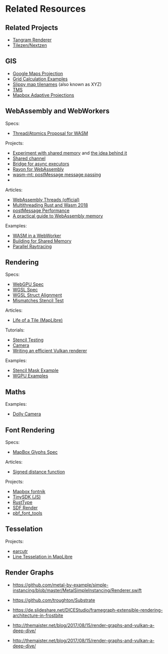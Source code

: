 # Related Resources

## Related Projects

* [Tangram Renderer](https://github.com/tangrams/tangram/)
* [Tilezen/Nextzen](https://www.nextzen.org/)

## GIS
* [Google Maps Projection](https://www.maptiler.com/google-maps-coordinates-tile-bounds-projection)
* [Grid Calculation Examples](https://gist.github.com/maptiler/fddb5ce33ba995d5523de9afdf8ef118)
* [Slippy map tilenames](https://wiki.openstreetmap.org/wiki/Slippy_map_tilenames) (also known as XYZ) 
* [TMS](https://wiki.osgeo.org/wiki/Tile_Map_Service_Specification#TileMap_Diagram)
* [Mapbox Adaptive Projections](https://www.mapbox.com/blog/adaptive-projections)

## WebAssembly and WebWorkers

Specs:

* [Thread/Atomics Proposal for WASM](https://webassembly.github.io/threads/core/bikeshed/#atomic-memory-instructions%E2%91%A2)

Projects:

* [Experiment with shared memory](https://github.com/Ciantic/rust-shared-wasm-experiments) and [the idea behind it](https://github.com/rustwasm/wasm-bindgen/issues/2225)
* [Shared channel](https://github.com/wasm-rs/shared-channel)
* [Bridge for async executors](https://docs.rs/async_executors/latest/async_executors/)
* [Rayon for WebAssembly](https://github.com/GoogleChromeLabs/wasm-bindgen-rayon)
* [wasm-mt: postMessage message passing](https://github.com/w3reality/wasm-mt)
* 
Articles:

* [WebAssembly Threads (official)](https://web.dev/webassembly-threads/)
* [Multithreading Rust and Wasm 2018](https://rustwasm.github.io/2018/10/24/multithreading-rust-and-wasm.html)
* [postMessage Performance](https://surma.dev/things/is-postmessage-slow/)
* [A practical guide to WebAssembly memory](https://radu-matei.com/blog/practical-guide-to-wasm-memory/)

Examples:
* [WASM in a WebWorker](https://rustwasm.github.io/wasm-bindgen/examples/wasm-in-web-worker.html)
* [Building for Shared Memory](https://github.com/rustwasm/wasm-bindgen/blob/main/examples/raytrace-parallel/build.sh)
* [Parallel Raytracing](https://rustwasm.github.io/docs/wasm-bindgen/examples/raytrace.html)

## Rendering

Specs:

* [WebGPU Spec](https://gpuweb.github.io/gpuweb/)
* [WGSL Spec](https://gpuweb.github.io/gpuweb/wgsl/)
* [WGSL Struct Alignment](https://gpuweb.github.io/gpuweb/wgsl/#alignment-and-size)
* [Mismatches Stencil Test](https://github.com/gpuweb/gpuweb/blob/main/design/Pipelines.md#depth-stencil-state)

Articles:

* [Life of a Tile (MapLibre)](https://github.com/maplibre/maplibre-gl-js/blob/main/docs/life-of-a-tile.md)

Tutorials:

* [Stencil Testing](https://learnopengl.com/Advanced-OpenGL/Stencil-testing)
* [Camera](https://learnopengl.com/Getting-started/Camera)
* [Writing an efficient Vulkan renderer](https://zeux.io/2020/02/27/writing-an-efficient-vulkan-renderer/)

Examples:

* [Stencil Mask Example](https://github.com/ruffle-rs/ruffle/blob/master/render/wgpu/src/pipelines.rs#L330)
* [WGPU Examples](https://github.com/gfx-rs/wgpu/blob/ad0c8d4f781aaf9907b5f3a90bc7d00a13c51153/wgpu/examples/README.md)

## Maths

Examples:

* [Dolly Camera](https://github.com/h3r2tic/dolly)

## Font Rendering

Specs:

* [MapBox Glyphs Spec](https://github.com/mapbox/node-fontnik/blob/master/proto/glyphs.proto)

Articles:

* [Signed distance function](https://en.wikipedia.org/wiki/Signed_distance_function)

Projects:

* [Mapbox fontnik](https://github.com/mapbox/node-fontnik/)
* [TinySDK (JS)](https://github.com/mapbox/tiny-sdf)
* [RustType](https://github.com/redox-os/rusttype)
* [SDF Render](https://docs.rs/sdf_glyph_renderer/latest/sdf_glyph_renderer/)
* [pbf_font_tools](https://github.com/stadiamaps/pbf_font_tools)

## Tesselation

Projects:

* [earcutr](https://github.com/donbright/earcutr)
* [Line Tesselation in MapLibre](https://github.com/maplibre/maplibre-gl-js/blob/main/src/data/bucket/line_bucket.ts)

## Render Graphs

* https://github.com/metal-by-example/simple-instancing/blob/master/MetalSimpleInstancing/Renderer.swift

* https://github.com/troughton/Substrate
* https://de.slideshare.net/DICEStudio/framegraph-extensible-rendering-architecture-in-frostbite
* http://themaister.net/blog/2017/08/15/render-graphs-and-vulkan-a-deep-dive/
* http://themaister.net/blog/2017/08/15/render-graphs-and-vulkan-a-deep-dive/